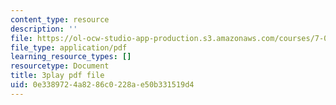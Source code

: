 ```yaml
---
content_type: resource
description: ''
file: https://ol-ocw-studio-app-production.s3.amazonaws.com/courses/7-01sc-fundamentals-of-biology-fall-2011/0e3389724a8286c0228ae50b331519d4_uERjKWXO4NQ.pdf
file_type: application/pdf
learning_resource_types: []
resourcetype: Document
title: 3play pdf file
uid: 0e338972-4a82-86c0-228a-e50b331519d4
---
```

